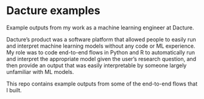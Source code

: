 # Dacture examples 
Example outputs from my work as a machine learning engineer at Dacture.

Dacture’s product was a software platform that allowed people to easily run and interpret machine learning models without any code or ML experience. 
My role was to code end-to-end flows in Python and R to automatically run and interpret the appropriate model given the user’s research question, 
and then provide an output that was easily interpretable by someone largely unfamiliar with ML models.

This repo contains example outputs from some of the end-to-end flows that I built.

